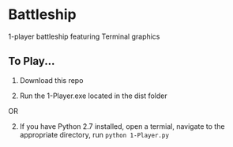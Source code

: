 # Battleship

1-player battleship featuring Terminal graphics

## To Play...

1) Download this repo

2) Run the 1-Player.exe located in the dist folder

OR

2) If you have Python 2.7 installed, open a termial, navigate to the appropriate directory, run `python 1-Player.py`
